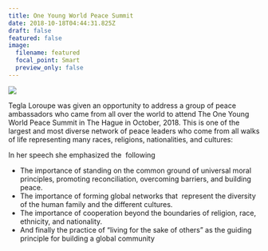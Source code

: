 ```yaml
---
title: One Young World Peace Summit
date: 2018-10-18T04:44:31.825Z
draft: false
featured: false
image:
  filename: featured
  focal_point: Smart
  preview_only: false
---
```

![](https://web.archive.org/web/20200812031858im_/http://teglapeacefoundation.org/wp-content/uploads/2018/10/44895603_10156938288069917_2625928788432650240_o-1024x683.jpg)

Tegla Loroupe was given an opportunity to address a group of peace ambassadors who came from all over the world to attend The One Young World Peace Summit in The Hague in October, 2018. This is one of the largest and most diverse network of peace leaders who come from all walks of life representing many races, religions, nationalities, and cultures:

In her speech she emphasized the  following

* The importance of standing on the common ground of universal moral principles, promoting reconciliation, overcoming barriers, and building peace.
* The importance of forming global networks that  represent the diversity of the human family and the different cultures.
* The importance of cooperation beyond the boundaries of religion, race, ethnicity, and nationality.
* And finally the practice of “living for the sake of others” as the guiding principle for building a global community